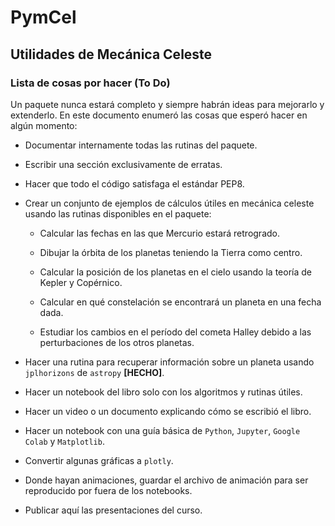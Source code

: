# PymCel
## Utilidades de Mecánica Celeste
### Lista de cosas por hacer (To Do)

Un paquete nunca estará completo y siempre habrán ideas para mejorarlo y extenderlo. En este documento enumeró las cosas que esperó hacer en algún momento:

- Documentar internamente todas las rutinas del paquete.

- Escribir una sección exclusivamente de erratas. 

- Hacer que todo el código satisfaga el estándar PEP8. 

- Crear un conjunto de ejemplos de cálculos útiles en mecánica celeste usando las rutinas disponibles en el paquete:
  
  - Calcular las fechas en las que Mercurio estará retrogrado.
  
  - Dibujar la órbita de los planetas teniendo la Tierra como centro. 
  
  - Calcular la posición de los planetas en el cielo usando la teoría de Kepler y Copérnico.
  
  - Calcular en qué constelación se encontrará un planeta en una fecha dada.

  - Estudiar los cambios en el período del cometa Halley debido a las perturbaciones de los otros planetas.

- Hacer una rutina para recuperar información sobre un planeta usando `jplhorizons` de `astropy` **[HECHO]**.

- Hacer un notebook del libro solo con los algoritmos y rutinas útiles.

- Hacer un video o un documento explicando cómo se escribió el libro.

- Hacer un notebook con una guía básica de `Python`, `Jupyter`, `Google Colab` y `Matplotlib`.

- Convertir algunas gráficas a `plotly`. 

- Donde hayan animaciones, guardar el archivo de animación para ser reproducido por fuera de los notebooks.

- Publicar aquí las presentaciones del curso.
